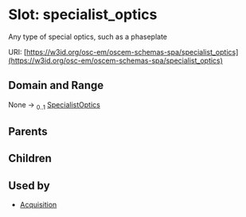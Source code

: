 
# Slot: specialist_optics

Any type of special optics, such as a phaseplate

URI: [https://w3id.org/osc-em/oscem-schemas-spa/specialist_optics](https://w3id.org/osc-em/oscem-schemas-spa/specialist_optics)


## Domain and Range

None &#8594;  <sub>0..1</sub> [SpecialistOptics](SpecialistOptics.md)

## Parents


## Children


## Used by

 * [Acquisition](Acquisition.md)
